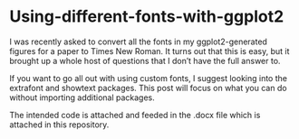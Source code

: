# Using-different-fonts-with-ggplot2

I was recently asked to convert all the fonts in my ggplot2-generated figures for a paper to Times New Roman. It turns out that this is easy, but it brought up a whole host of questions that I don’t have the full answer to.

If you want to go all out with using custom fonts, I suggest looking into the extrafont and showtext packages. This post will focus on what you can do without importing additional packages.

The intended code is attached and feeded in the .docx file which is attached in this repository.
